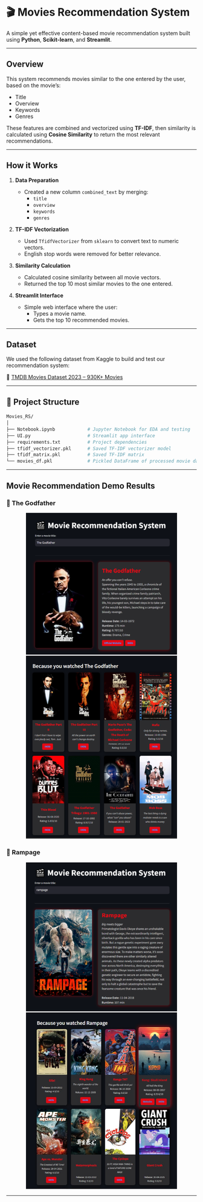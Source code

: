 # 🎬 Movies Recommendation System

A simple yet effective content-based movie recommendation system built using **Python**, **Scikit-learn**, and **Streamlit**.

---

##  Overview

This system recommends movies similar to the one entered by the user, based on the movie’s:

- Title
- Overview
- Keywords
- Genres

These features are combined and vectorized using **TF-IDF**, then similarity is calculated using **Cosine Similarity** to return the most relevant recommendations.

---

##  How it Works

1. **Data Preparation**
   - Created a new column `combined_text` by merging:
     - `title`
     - `overview`
     - `keywords`
     - `genres`

2. **TF-IDF Vectorization**
   - Used `TfidfVectorizer` from `sklearn` to convert text to numeric vectors.
   - English stop words were removed for better relevance.

3. **Similarity Calculation**
   - Calculated cosine similarity between all movie vectors.
   - Returned the top 10 most similar movies to the one entered.

4. **Streamlit Interface**
   - Simple web interface where the user:
     - Types a movie name.
     - Gets the top 10 recommended movies.
---
##  Dataset

We used the following dataset from Kaggle to build and test our recommendation system:

🔗 [TMDB Movies Dataset 2023 – 930K+ Movies](https://www.kaggle.com/datasets/asaniczka/tmdb-movies-dataset-2023-930k-movies)

---
## 📁 Project Structure

```bash
Movies_RS/
│
├── Notebook.ipynb            # Jupyter Notebook for EDA and testing
├── UI.py                     # Streamlit app interface
├── requirements.txt          # Project dependencies
├── tfidf_vectorizer.pkl      # Saved TF-IDF vectorizer model
├── tfidf_matrix.pkl          # Saved TF-IDF matrix
└── movies_df.pkl             # Pickled DataFrame of processed movie data
```
---

##  Movie Recommendation Demo Results

### 🎩 The Godfather
<p align="center">
  <img src="assets/demo1.png" alt="The Godfather Demo 1" width="400"/>
  <img src="assets/demo2.png" alt="The Godfather Demo 2" width="400"/>
</p>

### 🦍 Rampage
<p align="center">
  <img src="assets/img1.png" alt="Rampage Demo 1" width="400"/>
  <img src="assets/img2.jpg" alt="Rampage Demo 2" width="400"/>
</p>

---
